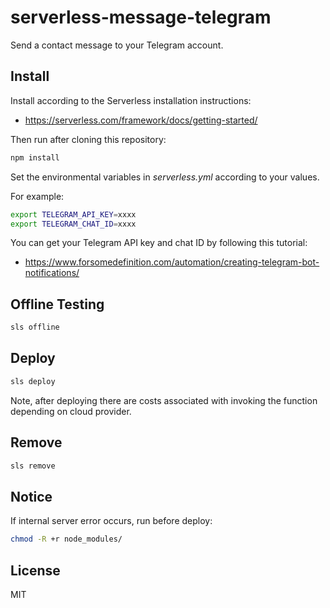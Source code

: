 # serverless-message-telegram

Send a contact message to your Telegram account.

## Install

Install according to the Serverless installation instructions:

- https://serverless.com/framework/docs/getting-started/

Then run after cloning this repository:

```bash
npm install
```

Set the environmental variables in _serverless.yml_ according to your values.

For example:

```bash
export TELEGRAM_API_KEY=xxxx
export TELEGRAM_CHAT_ID=xxxx
```

You can get your Telegram API key and chat ID by following this tutorial:

- https://www.forsomedefinition.com/automation/creating-telegram-bot-notifications/

## Offline Testing

```bash
sls offline
```

## Deploy

```bash
sls deploy
```

Note, after deploying there are costs associated with invoking the function depending on cloud provider.

## Remove

```bash
sls remove
```

## Notice

If internal server error occurs, run before deploy:

```bash
chmod -R +r node_modules/
```

## License

MIT
